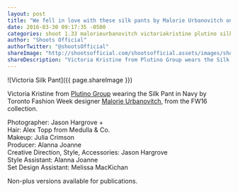 ```yaml
---
layout: post
title: "We fell in love with these silk pants by Malorie Urbanovitch on the Toronto Fashion Week runway, so we decided to shoot them on their own 😍"
date: 2016-03-30 09:17:35 -0500
categories: shoot 1.33 malorieurbanovitch victoriakristine plutino silkpant photoshoot  
author: "Shoots Official"
authorTwitter: "@shootsOfficial"
shareImage: "http://shootsofficial.com/shootsofficial.assets/images/shoots-official-1.3-jasonhargrove-victoriakristine-plus-8.jpg"
shareDescription: "Victoria Kristine from Plutino Group wears the Silk Pant in Navy by Toronto Fashion Week designer Malorie Urbanovitch."
---
```


![Victoria Silk Pant]({{ page.shareImage }})

Victoria Kristine from [Plutino Group](http://www.plutinogroup.com/) wearing the Silk Pant in Navy by Toronto Fashion Week designer [Malorie Urbanovitch](http://www.malorie.ca/), from the FW16 collection.

Photographer: Jason Hargrove +  
Hair: Alex Topp from Medulla & Co.  
Makeup: Julia Crimson  
Producer: Alanna Joanne  
Creative Direction, Style, Accessories: Jason Hargrove  
Style Assistant: Alanna Joanne   
Set Design Assistant: Melissa MacKichan    

Non-plus versions available for publications. 
